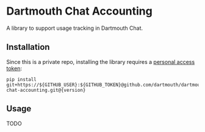 # Dartmouth Chat Accounting

A library to support usage tracking in Dartmouth Chat.


## Installation

Since this is a private repo, installing the library requires a [personal access token](https://docs.github.com/en/authentication/keeping-your-account-and-data-secure/managing-your-personal-access-tokens#creating-a-token):

```
pip install git+https://${GITHUB_USER}:${GITHUB_TOKEN}@github.com/dartmouth/dartmouth-chat-accounting.git@{version}
```

## Usage

TODO